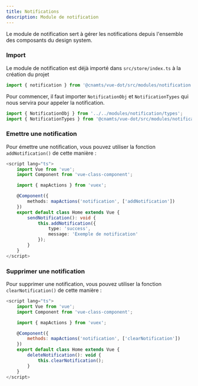 ```yaml
---
title: Notifications
description: Module de notification
---
```


Le module de notification sert à gérer les notifications depuis l'ensemble des composants du design system.

<doc-tabs>

<doc-tab-item label="Utilisation">

### Import

Le module de notification est déjà importé dans `src/store/index.ts` à la création du projet

```js
import { notification } from '@cnamts/vue-dot/src/modules/notification';
```

Pour commencer, il faut importer `NotificationObj` et `NotificationTypes` qui nous servira pour appeler la notification.

```js
import { NotificationObj } from '../../modules/notification/types';
import { NotificationTypes } from '@cnamts/vue-dot/src/modules/notification/types';
```

### Emettre une notification

Pour émettre une notification, vous pouvez utiliser la fonction `addNotification()` de cette manière :

```ts
<script lang="ts">
	import Vue from 'vue';
	import Component from 'vue-class-component';

	import { mapActions } from 'vuex';

	@Component({
		methods: mapActions('notification', ['addNotification'])
	})
	export default class Home extends Vue {
		sendNotification(): void {
			this.addNotification({
				type: 'success',
				message: 'Exemple de notification'
			});
		}
	}
</script>
```

### Supprimer une notification

Pour supprimer une notification, vous pouvez utiliser la fonction `clearNotification()` de cette manière :

```js
<script lang="ts">
	import Vue from 'vue';
	import Component from 'vue-class-component';

	import { mapActions } from 'vuex';

	@Component({
		methods: mapActions('notification', ['clearNotification'])
	})
	export default class Home extends Vue {
		deleteNotification(): void {
			this.clearNotification();
		}
	}
</script>
```

</doc-tab-item>

<doc-tab-item label="API">
<doc-api name="notifications"></doc-api>
</doc-tab-item>
